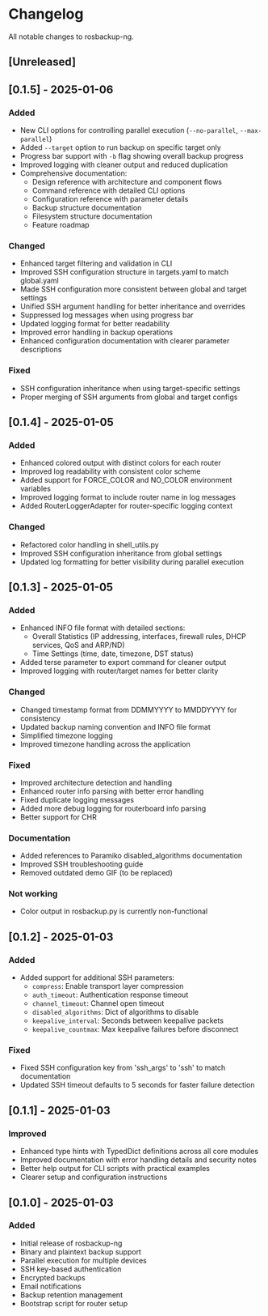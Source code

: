 # Changelog

All notable changes to rosbackup-ng.

## [Unreleased]

## [0.1.5] - 2025-01-06

### Added
- New CLI options for controlling parallel execution (`--no-parallel`, `--max-parallel`)
- Added ```--target``` option to run backup on specific target only
- Progress bar support with `-b` flag showing overall backup progress
- Improved logging with cleaner output and reduced duplication
- Comprehensive documentation:
  * Design reference with architecture and component flows
  * Command reference with detailed CLI options
  * Configuration reference with parameter details
  * Backup structure documentation
  * Filesystem structure documentation
  * Feature roadmap

### Changed
- Enhanced target filtering and validation in CLI
- Improved SSH configuration structure in targets.yaml to match global.yaml
- Made SSH configuration more consistent between global and target settings
- Unified SSH argument handling for better inheritance and overrides
- Suppressed log messages when using progress bar
- Updated logging format for better readability
- Improved error handling in backup operations
- Enhanced configuration documentation with clearer parameter descriptions

### Fixed
- SSH configuration inheritance when using target-specific settings
- Proper merging of SSH arguments from global and target configs

## [0.1.4] - 2025-01-05

### Added
- Enhanced colored output with distinct colors for each router
- Improved log readability with consistent color scheme
- Added support for FORCE_COLOR and NO_COLOR environment variables
- Improved logging format to include router name in log messages
- Added RouterLoggerAdapter for router-specific logging context

### Changed
- Refactored color handling in shell_utils.py
- Improved SSH configuration inheritance from global settings
- Updated log formatting for better visibility during parallel execution

## [0.1.3] - 2025-01-05

### Added
- Enhanced INFO file format with detailed sections:
  - Overall Statistics (IP addressing, interfaces, firewall rules, DHCP services, QoS and ARP/ND)
  - Time Settings (time, date, timezone, DST status)
- Added terse parameter to export command for cleaner output
- Improved logging with router/target names for better clarity

### Changed
- Changed timestamp format from DDMMYYYY to MMDDYYYY for consistency
- Updated backup naming convention and INFO file format
- Simplified timezone logging
- Improved timezone handling across the application

### Fixed
- Improved architecture detection and handling
- Enhanced router info parsing with better error handling
- Fixed duplicate logging messages
- Added more debug logging for routerboard info parsing
- Better support for CHR

### Documentation
- Added references to Paramiko disabled_algorithms documentation
- Improved SSH troubleshooting guide
- Removed outdated demo GIF (to be replaced)

### Not working
- Color output in rosbackup.py is currently non-functional

## [0.1.2] - 2025-01-03

### Added
- Added support for additional SSH parameters:
  - `compress`: Enable transport layer compression
  - `auth_timeout`: Authentication response timeout
  - `channel_timeout`: Channel open timeout
  - `disabled_algorithms`: Dict of algorithms to disable
  - `keepalive_interval`: Seconds between keepalive packets
  - `keepalive_countmax`: Max keepalive failures before disconnect

### Fixed
- Fixed SSH configuration key from 'ssh_args' to 'ssh' to match documentation
- Updated SSH timeout defaults to 5 seconds for faster failure detection

## [0.1.1] - 2025-01-03

### Improved
- Enhanced type hints with TypedDict definitions across all core modules
- Improved documentation with error handling details and security notes
- Better help output for CLI scripts with practical examples
- Clearer setup and configuration instructions

## [0.1.0] - 2025-01-03

### Added
- Initial release of rosbackup-ng
- Binary and plaintext backup support
- Parallel execution for multiple devices
- SSH key-based authentication
- Encrypted backups
- Email notifications
- Backup retention management
- Bootstrap script for router setup
